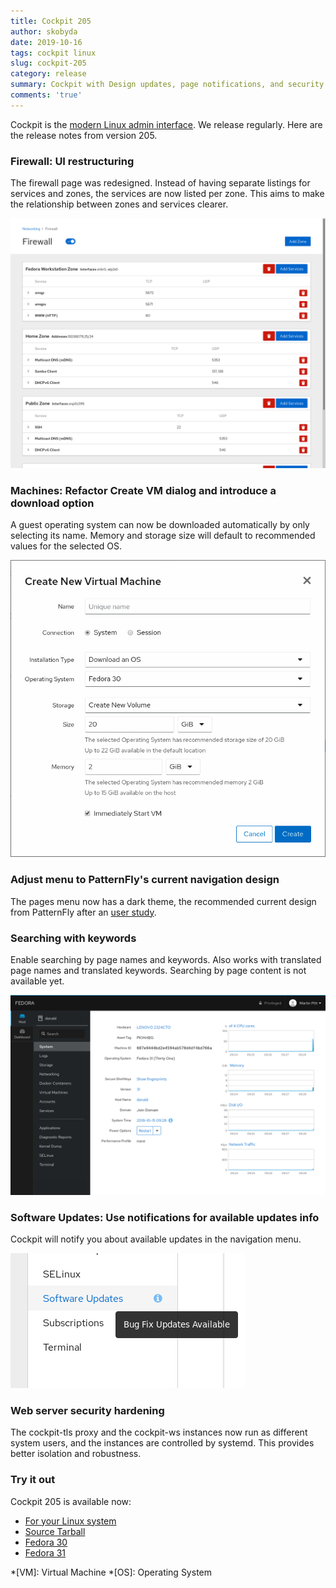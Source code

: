 ```yaml
---
title: Cockpit 205
author: skobyda
date: 2019-10-16
tags: cockpit linux
slug: cockpit-205
category: release
summary: Cockpit with Design updates, page notifications, and security hardening
comments: 'true'
---
```


Cockpit is the [modern Linux admin interface](https://cockpit-project.org/). We release regularly.
Here are the release notes from version 205.

### Firewall: UI restructuring

The firewall page was redesigned. Instead of having separate listings for services
and zones, the services are now listed per zone. This aims to make the relationship
between zones and services clearer.

![Firewall Redesign](/images/firewall-ui-redesign.png)

### Machines: Refactor Create VM dialog and introduce a download option

A guest operating system can now be downloaded automatically by only
selecting its name. Memory and storage size will default to recommended
values for the selected OS.

![Create VM dialog](/images/machines-create-vm-refactor.png)

### Adjust menu to PatternFly's current navigation design

The pages menu now has a dark theme, the recommended current design from PatternFly after an
[user study](https://blog.patternfly.org/patternfly/how-do-different-patternfly-visual-themes-affect-navigation-performance-perception-and-preference/).

### Searching with keywords

Enable searching by page names and keywords. Also works with translated page
names and translated keywords. Searching by page content is not available yet.

![Dark navigation](/images/nav-dark-nav.png)

### Software Updates: Use notifications for available updates info

Cockpit will notify you about available updates in the navigation menu.

![Notify about available updates](/images/notify-available-updates.png)

### Web server security hardening

The cockpit-tls proxy and the cockpit-ws instances now run as different system users,
and the instances are controlled by systemd. This provides better isolation and robustness.

### Try it out

Cockpit 205 is available now:

 * [For your Linux system](https://cockpit-project.org/running.html)
 * [Source Tarball](https://github.com/cockpit-project/cockpit/releases/tag/205)
 * [Fedora 30](https://bodhi.fedoraproject.org/updates/FEDORA-2019-077643f593)
 * [Fedora 31](https://bodhi.fedoraproject.org/updates/FEDORA-2019-51df278ff3)

*[VM]: Virtual Machine
*[OS]: Operating System
